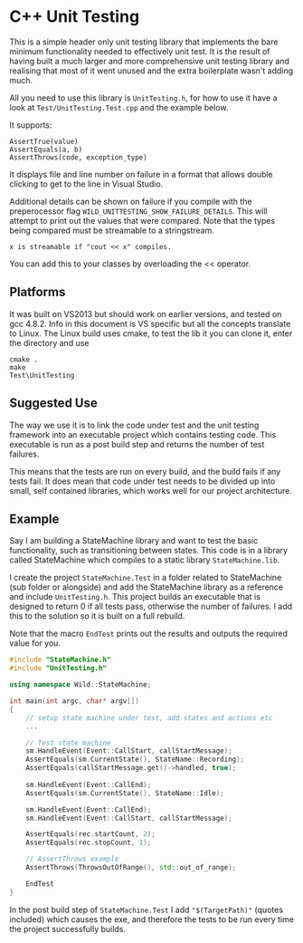 # C++ Unit Testing

This is a simple header only unit testing library that implements the bare minimum functionality needed to effectively unit test. It is the result of having built a much larger and more comprehensive unit testing library and realising that most of it went unused and the extra boilerplate wasn't adding much.

All you need to use this library is ```UnitTesting.h```, for how to use it have a look at ```Test/UnitTesting.Test.cpp``` and the example below.

It supports:

```
AssertTrue(value)
AssertEquals(a, b)
AssertThrows(code, exception_type)
```

It displays file and line number on failure in a format that allows double clicking to get to the line in Visual Studio.

Additional details can be shown on failure if you compile with the preperocessor flag ```WILD_UNITTESTING_SHOW_FAILURE_DETAILS```.
This will attempt to print out the values that were compared. Note that the types being compared must be streamable to a stringstream. 

```x is streamable if "cout << x" compiles.```

You can add this to your classes by overloading the << operator.

## Platforms

It was built on VS2013 but should work on earlier versions, and tested on gcc 4.8.2. Info in this document is VS specific but all the concepts translate to Linux. The Linux build uses cmake, to test the lib it you can clone it, enter the directory and use

```
cmake .
make
Test\UnitTesting
```

## Suggested Use

The way we use it is to link the code under test and the unit testing framework into an executable project which contains testing code. This executable is run as a post build step  and returns the number of test failures. 

This means that the tests are run on every build, and the build fails if any tests fail. It does mean that code under test needs to be divided up into small, self contained libraries, which works well for our project architecture.

## Example

Say I am building a StateMachine library and want to test the basic functionality, such as transitioning between states. This code is in a library called StateMachine which compiles to a static library ```StateMachine.lib```.

I create the project ```StateMachine.Test``` in a folder related to StateMachine (sub folder or alongside) and add the StateMachine library as a reference and include ```UnitTesting.h```. This project builds an executable that is designed to return 0 if all tests pass, otherwise the number of failures. I add this to the solution so it is built on a full rebuild.

Note that the macro ```EndTest``` prints out the results and outputs the required value for you.

```C++
#include "StateMachine.h"
#include "UnitTesting.h"

using namespace Wild::StateMachine;

int main(int argc, char* argv[])
{
	// setup state machine under test, add states and actions etc
	...

	// Test state machine
	sm.HandleEvent(Event::CallStart, callStartMessage);
	AssertEquals(sm.CurrentState(), StateName::Recording);
	AssertEquals(callStartMessage.get()->handled, true);
	
	sm.HandleEvent(Event::CallEnd);
	AssertEquals(sm.CurrentState(), StateName::Idle);

	sm.HandleEvent(Event::CallEnd);
	sm.HandleEvent(Event::CallStart, callStartMessage);

	AssertEquals(rec.startCount, 2);
	AssertEquals(rec.stopCount, 1);

	// AssertThrows example
    AssertThrows(ThrowsOutOfRange(), std::out_of_range);

	EndTest
}
```

In the post build step of ```StateMachine.Test``` I add ```"$(TargetPath)"``` (quotes included) which causes the exe, and therefore the tests to be run every time the project successfully builds.
